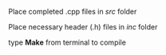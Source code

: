 Place completed .cpp files in *src* folder

Place necessary header (.h) files in *inc* folder

type **Make** from terminal to compile
